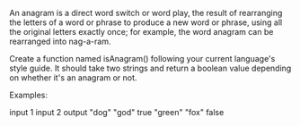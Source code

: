 An anagram is a direct word switch or word play,
the result of rearranging the letters of a word or phrase to produce a new word or phrase,
using all the original letters exactly once; for example, the word anagram can be rearranged into nag-a-ram.

Create a function named isAnagram() following your current language's style guide.
It should take two strings and return a boolean value depending on whether it's an anagram or not.

Examples:

input 1	input 2	output
"dog"	"god"	true
"green"	"fox"	false
